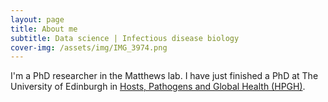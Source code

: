 ```yaml
---
layout: page
title: About me
subtitle: Data science | Infectious disease biology
cover-img: /assets/img/IMG_3974.png
---
```


I'm a PhD researcher in the Matthews lab. I have just finished a PhD at The University of Edinburgh in [Hosts, Pathogens and Global Health (HPGH)](https://www.ed.ac.uk/edinburgh-infectious-diseases/teaching/phd-programmes/hosts-pathogens-global-health).
